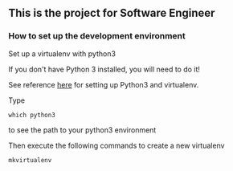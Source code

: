 ## This is the project for Software Engineer

### How to set up the development environment

Set up a virtualenv with python3

If you don't have Python 3 installed, you will need to do it!

See reference [here](http://www.marinamele.com/2014/07/install-python3-on-mac-os-x-and-use-virtualenv-and-virtualenvwrapper.html) for setting up Python3 and virtualenv.

Type
```
which python3
```
to see the path to your python3 environment

Then execute the following commands to create a new virtualenv
```
mkvirtualenv

```
